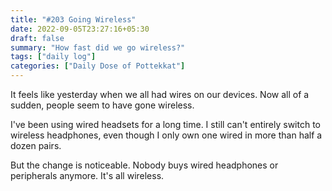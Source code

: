 ```yaml
---
title: "#203 Going Wireless"
date: 2022-09-05T23:27:16+05:30
draft: false
summary: "How fast did we go wireless?"
tags: ["daily log"]
categories: ["Daily Dose of Pottekkat"]
---
```


It feels like yesterday when we all had wires on our devices. Now all of a sudden, people seem to have gone wireless.

I've been using wired headsets for a long time. I still can't entirely switch to wireless headphones, even though I only own one wired in more than half a dozen pairs.

But the change is noticeable. Nobody buys wired headphones or peripherals anymore. It's all wireless.
